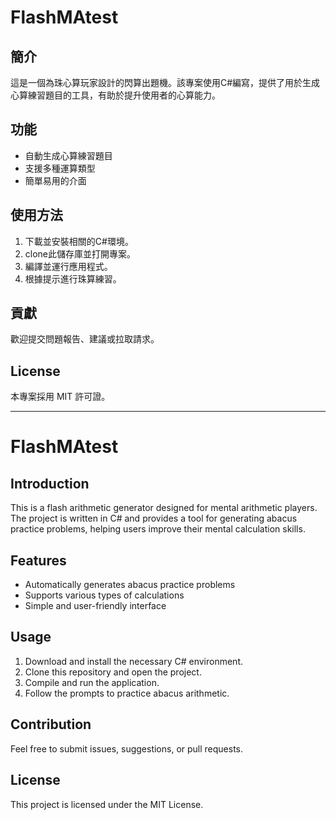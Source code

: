 # FlashMAtest

## 簡介
這是一個為珠心算玩家設計的閃算出題機。該專案使用C#編寫，提供了用於生成心算練習題目的工具，有助於提升使用者的心算能力。

## 功能
- 自動生成心算練習題目
- 支援多種運算類型
- 簡單易用的介面

## 使用方法
1. 下載並安裝相關的C#環境。
2. clone此儲存庫並打開專案。
3. 編譯並運行應用程式。
4. 根據提示進行珠算練習。

## 貢獻
歡迎提交問題報告、建議或拉取請求。

## License
本專案採用 MIT 許可證。

---

# FlashMAtest

## Introduction
This is a flash arithmetic generator designed for mental arithmetic players. The project is written in C# and provides a tool for generating abacus practice problems, helping users improve their mental calculation skills.

## Features
- Automatically generates abacus practice problems
- Supports various types of calculations
- Simple and user-friendly interface

## Usage
1. Download and install the necessary C# environment.
2. Clone this repository and open the project.
3. Compile and run the application.
4. Follow the prompts to practice abacus arithmetic.

## Contribution
Feel free to submit issues, suggestions, or pull requests.

## License
This project is licensed under the MIT License. 
